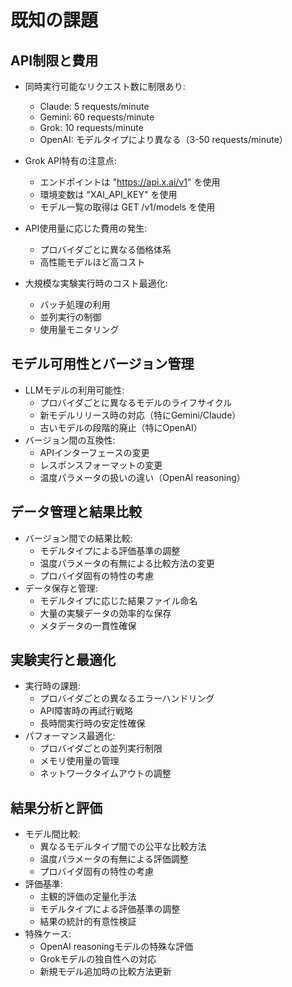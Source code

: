 # 既知の課題

## API制限と費用

- 同時実行可能なリクエスト数に制限あり:
  - Claude: 5 requests/minute
  - Gemini: 60 requests/minute
  - Grok: 10 requests/minute
  - OpenAI: モデルタイプにより異なる（3-50 requests/minute）

- Grok API特有の注意点:
  - エンドポイントは "https://api.x.ai/v1" を使用
  - 環境変数は "XAI_API_KEY" を使用
  - モデル一覧の取得は GET /v1/models を使用
- API使用量に応じた費用の発生:
  - プロバイダごとに異なる価格体系
  - 高性能モデルほど高コスト
- 大規模な実験実行時のコスト最適化:
  - バッチ処理の利用
  - 並列実行の制御
  - 使用量モニタリング

## モデル可用性とバージョン管理

- LLMモデルの利用可能性:
  - プロバイダごとに異なるモデルのライフサイクル
  - 新モデルリリース時の対応（特にGemini/Claude）
  - 古いモデルの段階的廃止（特にOpenAI）
- バージョン間の互換性:
  - APIインターフェースの変更
  - レスポンスフォーマットの変更
  - 温度パラメータの扱いの違い（OpenAI reasoning）

## データ管理と結果比較

- バージョン間での結果比較:
  - モデルタイプによる評価基準の調整
  - 温度パラメータの有無による比較方法の変更
  - プロバイダ固有の特性の考慮
- データ保存と管理:
  - モデルタイプに応じた結果ファイル命名
  - 大量の実験データの効率的な保存
  - メタデータの一貫性確保

## 実験実行と最適化

- 実行時の課題:
  - プロバイダごとの異なるエラーハンドリング
  - API障害時の再試行戦略
  - 長時間実行時の安定性確保
- パフォーマンス最適化:
  - プロバイダごとの並列実行制限
  - メモリ使用量の管理
  - ネットワークタイムアウトの調整

## 結果分析と評価

- モデル間比較:
  - 異なるモデルタイプ間での公平な比較方法
  - 温度パラメータの有無による評価調整
  - プロバイダ固有の特性の考慮
- 評価基準:
  - 主観的評価の定量化手法
  - モデルタイプによる評価基準の調整
  - 結果の統計的有意性検証
- 特殊ケース:
  - OpenAI reasoningモデルの特殊な評価
  - Grokモデルの独自性への対応
  - 新規モデル追加時の比較方法更新
